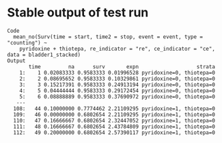 # Stable output of test run

    Code
      mean_no(Surv(time = start, time2 = stop, event = event, type = "counting") ~
        pyridoxine + thiotepa, re_indicator = "re", ce_indicator = "ce", data = bladder1_stacked)
    Output
           time         na      surv       expn                   strata
        1:    1 0.02083333 0.9583333 0.01996528 pyridoxine=0, thiotepa=0
        2:    2 0.08695652 0.9583333 0.10329861 pyridoxine=0, thiotepa=0
        3:    3 0.15217391 0.9583333 0.24913194 pyridoxine=0, thiotepa=0
        4:    5 0.04444444 0.9583333 0.29172454 pyridoxine=0, thiotepa=0
        5:    6 0.08888889 0.9583333 0.37690972 pyridoxine=0, thiotepa=0
       ---                                                              
      108:   44 0.10000000 0.7774462 2.21109295 pyridoxine=1, thiotepa=0
      109:   46 0.00000000 0.6802654 2.21109295 pyridoxine=1, thiotepa=0
      110:   47 0.16666667 0.6802654 2.32447052 pyridoxine=1, thiotepa=0
      111:   48 0.16666667 0.6802654 2.43784809 pyridoxine=1, thiotepa=0
      112:   49 0.20000000 0.6802654 2.57390117 pyridoxine=1, thiotepa=0


